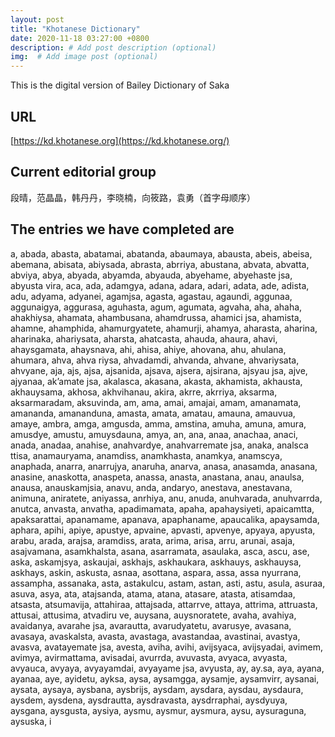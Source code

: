 ```yaml
---
layout: post
title: "Khotanese Dictionary"
date: 2020-11-18 03:27:00 +0800
description: # Add post description (optional)
img:  # Add image post (optional)
---
```


This is the digital version of Bailey Dictionary of Saka

## URL

[https://kd.khotanese.org](https://kd.khotanese.org/)

## Current editorial group

段晴，范晶晶，韩丹丹，李晓楠，向筱路，袁勇（首字母顺序）

## The entries we have completed are

a, abada, abasta, abatamai, abatanda, abaumaya, abausta, abeis, abeisa, abemana, abisata, abiysada, abrasta, abrriya, abustana, abvata, abvatta, abviya, abya, abyada, abyamda, abyauda, abyehame, abyehaste jsa, abyusta vira, aca, ada, adamgya, adana, adara, adari, adata, ade, adista, adu, adyama, adyanei, agamjsa, agasta, agastau, agaundi, aggunaa, aggunaigya, aggurasa, aguhasta, agum, agumata, agvaha, aha, ahaha, ahakhiysa, ahamata, ahambusana, ahamdrussa, ahamici jsa, ahamista, ahamne, ahamphida, ahamurgyatete, ahamurji, ahamya, aharasta, aharina, aharinaka, ahariysata, aharsta, ahatcasta, ahauda, ahaura, ahavi, ahaysgamata, ahaysnava, ahi, ahisa, ahiye, ahovana, ahu, ahulana, ahumara, ahva, ahva riysa, ahvadamdi, ahvanda, ahvane, ahvariysata, ahvyane, aja, ajs, ajsa, ajsanida, ajsava, ajsera, ajsirana, ajsyau jsa, ajve, ajyanaa, ak’amate jsa, akalasca, akasana, akasta, akhamista, akhausta, akhauysama, akhosa, akhvihanau, akira, akrre, akrriya, aksarma, aksarmaradam, aksuvinda, am, ama, amai, amajai, amam, amanamata, amananda, amananduna, amasta, amata, amatau, amauna, amauvua, amaye, ambra, amga, amgusda, amma, amstina, amuha, amuna, amura, amusdye, amustu, amuysdauna, amya, an, ana, anaa, anachaa, anaci, anada, anadaa, anahise, anahvardye, anahvarremate jsa, anaka, analsca ttisa, anamauryama, anamdiss, anamkhasta, anamkya, anamscya, anaphada, anarra, anarrujya, anaruha, anarva, anasa, anasamda, anasana, anasine, anaskotta, anaspeta, anassa, anasta, anastana, anau, anaulsa, anausa, anauskamjsia, anavu, anda, andaryo, anestava, anestavana, animuna, aniratete, aniyassa, anrhiya, anu, anuda, anuhvarada, anuhvarrda, anutca, anvasta, anvatha, apadimamata, apaha, apahaysiyeti, apaicamtta, apaksarattai, apanamame, apanava, apaphaname, apaucalika, apaysamda, aphara, apihi, apiye, apustye, apvaine, apvasti, apvenye, apyaya, apyusta, arabu, arada, arajsa, aramdiss, arata, arima, arisa, arru, arunai, asaja, asajvamana, asamkhalsta, asana, asarramata, asaulaka, asca, ascu, ase, aska, askamjsya, askaujai, askhajs, askhaukara, askhauys, askhauysa, askhays, askin, askusta, asnaa, asottana, aspara, assa, assa nyurrana, assampha, assanaka, asta, astakulcu, astam, astan, asti, astu, asula, asuraa, asuva, asya, ata, atajsanda, atama, atana, atasare, atasta, atisamdaa, atsasta, atsumavija, attahiraa, attajsada, attarrve, attaya, attrima, attruasta, attusai, attusima, atvadiru ve, auysana, auysnoratete, avaha, avahiya, avaidanya, avarahe jsa, avarautta, avarudyatetu, avarusye, avasana, avasaya, avaskalsta, avasta, avastaga, avastandaa, avastinai, avastya, avasva, avatayemate jsa, avesta, aviha, avihi, avijsyaca, avijsyadai, avimem, avimya, avirmattama, avisadai, avurrda, avuvasta, avyaca, avyasta, avyauca, avyaya, avyayamdai, avyayame jsa, avyusta, ay, ay.sa, aya, ayana, ayanaa, aye, ayidetu, ayksa, aysa, aysamgga, aysamje, aysamvirr, aysanai, aysata, aysaya, aysbana, aysbrijs, aysdam, aysdara, aysdau, aysdaura, aysdem, aysdena, aysdrautta, aysdravasta, aysdrraphai, aysdyuya, aysgana, aysgusta, aysiya, aysmu, aysmur, aysmura, aysu, aysuraguna, aysuska, i